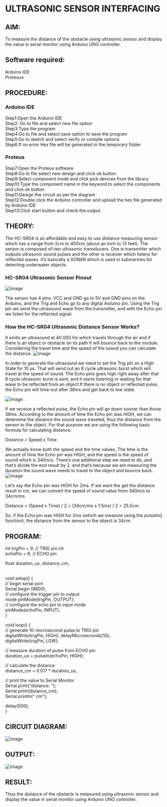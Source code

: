 # ULTRASONIC SENSOR INTERFACING
## AIM:
To measure the distance of the obstacle using ultrasonic sensor and display the value in serial monitor using Arduino UNO controller.
## Software required:
Arduino IDE </br>
Proteous
## PROCEDURE:
### Arduino IDE
Step1:Open the Arduino IDE </br>
Step2: Go to file and select new file option </br>
Step3:Type the program </br>
Step4:Go to file and select save option to save the program </br>
Step5:Go to sketch and select verify or compile options </br>
Step6:If no error Hex file will be generated in the temporary folder </br>
### Proteus
Step7:Open the Proteus software </br>
Step8:Go to file select new design and click ok button </br>
Step9:Select component mode and click pick devices from the library </br>
Step10:Type the component name in the keyword to select the components and click ok button </br>
Step11:Design the circuit as per the diagram </br>
Step12:Double click the Arduino controller and upload the hex file generated by Arduino IDE </br>
Step13:Click start button and check the output
## THEORY:
The HC-SR04 is an affordable and easy to use distance measuring sensor which has a range from 2cm to 400cm (about an inch to 13 feet).
The sensor is composed of two ultrasonic transducers. One is transmitter which outputs ultrasonic sound pulses and the other is receiver which listens for reflected waves. It’s basically a SONAR which is used in submarines for detecting underwater objects.
### HC-SR04 Ultrasonic Sensor Pinout
![image](https://user-images.githubusercontent.com/71547910/235331840-78ee92ea-1406-40f4-a6f7-a158e91126b3.png)

The sensor has 4 pins. VCC and GND go to 5V and GND pins on the Arduino, and the Trig and Echo go to any digital Arduino pin. Using the Trig pin we send the ultrasound wave from the transmitter, and with the Echo pin we listen for the reflected signal.
### How the HC-SR04 Ultrasonic Distance Sensor Works?
It emits an ultrasound at 40 000 Hz which travels through the air and if there is an object or obstacle on its path It will bounce back to the module. Considering the travel time and the speed of the sound you can calculate the distance.
![image](https://user-images.githubusercontent.com/71547910/235331902-3447f8ae-7024-4680-99c2-8e1225babfb7.png)

In order to generate the ultrasound we need to set the Trig pin on a High State for 10 µs. That will send out an 8 cycle ultrasonic burst which will travel at the speed of sound. The Echo pins goes high right away after that 8 cycle ultrasonic burst is sent, and it starts listening or waiting for that wave to be reflected from an object.If there is no object or reflected pulse, the Echo pin will time-out after 38ms and get back to low state.

![image](https://user-images.githubusercontent.com/71547910/235331916-543ba51e-84f4-4231-a50f-ff65cfed15b3.png)

If we receive a reflected pulse, the Echo pin will go down sooner than those 38ms. According to the amount of time the Echo pin was HIGH, we can determine the distance the sound wave traveled, thus the distance from the sensor to the object.
For that purpose we are using the following basic formula for calculating distance:

Distance = Speed x Time

We actually know both the speed and the time values. The time is the amount of time the Echo pin was HIGH, and the speed is the speed of sound which is 340m/s. There’s one additional step we need to do, and that’s divide the end result by 2. and that’s because we are measuring the duration the sound wave needs to travel to the object and bounce back.
![image](https://user-images.githubusercontent.com/71547910/235331957-1be2a7cc-1d61-4268-9bea-cd4337b448a0.png)

Let’s say the Echo pin was HIGH for 2ms. If we want the get the distance result in cm, we can convert the speed of sound value from 340m/s to 34cm/ms.

Distance = (Speed x Time) / 2 = (34cm/ms x 1.5ms) / 2 = 25.5cm.

So, if the Echo pin was HIGH for 2ms (which we measure using the pulseIn() function), the distance from the sensor to the object is 34cm.

## PROGRAM:

int trigPin = 9;	// TRIG pin int </br> 
echoPin = 8;	// ECHO pin </br>

float duration_us, distance_cm; </br>
</br>

void setup() { </br>
// begin serial port </br>
Serial.begin (9600); </br>
// configure the trigger pin to output </br>
mode pinMode(trigPin, OUTPUT); </br>
// configure the echo pin to input mode </br>
pinMode(echoPin, INPUT); </br>
}
</br>

void loop() { </br>
// generate 10-microsecond pulse to TRIG pin </br>
digitalWrite(trigPin, HIGH);  delayMicroseconds(10); </br>
digitalWrite(trigPin, LOW); </br>

// measure duration of pulse from ECHO pin </br>
duration_us = pulseIn(echoPin, HIGH); </br>

// calculate the distance </br>
distance_cm = 0.017 * duration_us; </br>

// print the value to Serial Monitor </br>
Serial.print("distance: "); </br>
Serial.print(distance_cm); </br> 
Serial.println(" cm"); </br>

delay(500); </br>
}

## CIRCUIT DIAGRAM:

![image](https://user-images.githubusercontent.com/132205850/236685457-50ee2736-7bc9-4b76-8957-a20d5cda7b0a.png)

## OUTPUT:

![image](https://user-images.githubusercontent.com/132205850/236685462-1bb9c8b1-fac7-49be-84ab-4f0af32f8e01.png)

## RESULT:
Thus the distance of the obstacle is measured using ultrasonic sensor and display the value in serial monitor using Arduino UNO controller.
